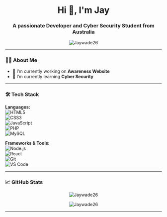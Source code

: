 <!-- Optional: Add an animated banner here or a profile logo -->

<h1 align="center">Hi 👋, I'm Jay</h1>
<h3 align="center">A passionate Developer and Cyber Security Student from Australia</h3>

<!-- Optional profile visitor counter or badges -->
<p align="center">
  <img src="https://komarev.com/ghpvc/?username=Jaywade26&label=Profile%20views&color=0e75b6&style=flat" alt="Jaywade26" />
</p>

---

### 🧑‍💻 About Me

- 🔭 I’m currently working on **Awareness Website**
- 🌱 I’m currently learning **Cyber Security**

---

### 🛠️ Tech Stack

<!-- Add or remove icons as needed -->

**Languages:**  
![HTML5](https://img.shields.io/badge/-HTML5-E34F26?style=flat&logo=html5&logoColor=white)  
![CSS3](https://img.shields.io/badge/-CSS3-1572B6?style=flat&logo=css3)  
![JavaScript](https://img.shields.io/badge/-JavaScript-F7DF1E?style=flat&logo=javascript&logoColor=black)  
![PHP](https://img.shields.io/badge/-PHP-777BB4?style=flat&logo=php&logoColor=white)  
![MySQL](https://img.shields.io/badge/-MySQL-4479A1?style=flat&logo=mysql&logoColor=white)

**Frameworks & Tools:**  
![Node.js](https://img.shields.io/badge/-Node.js-339933?style=flat&logo=nodedotjs&logoColor=white)  
![React](https://img.shields.io/badge/-React-61DAFB?style=flat&logo=react&logoColor=black)  
![Git](https://img.shields.io/badge/-Git-F05032?style=flat&logo=git&logoColor=white)  
![VS Code](https://img.shields.io/badge/-VS%20Code-007ACC?style=flat&logo=visual-studio-code&logoColor=white)

---

### 📈 GitHub Stats

<p align="center">
  <img src="https://github-readme-stats.vercel.app/api?username=Jaywade26&show_icons=true&theme=radical" alt="Jaywade26" />
</p>

<p align="center">
  <img src="https://github-readme-streak-stats.herokuapp.com/?user=Jaywade26&theme=radical" alt="Jaywade26" />
</p>

<!-- Optional contribution graph -->
<!--
<p align="center">
  <img src="https://github-contribution-grid.vercel.app/api?username=Jaywade26&color=radical" />
</p>
-->

---
